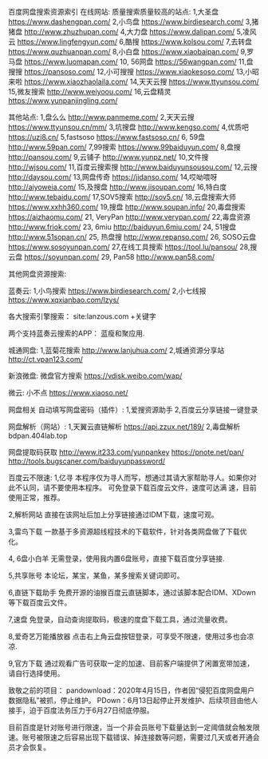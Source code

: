 百度网盘搜索资源索引
在线网站:
质量搜索质量较高的站点:
1,大圣盘
https://www.dashengpan.com/
2,小鸟盘
https://www.birdiesearch.com/
3,猪猪盘
http://www.zhuzhupan.com/
4,大力盘
https://www.dalipan.com/
5,凌风云
https://www.lingfengyun.com/
6,酷搜
https://www.kolsou.com/
7,去转盘
https://www.quzhuanpan.com/
8,小白盘
https://www.xiaobaipan.com/
9,罗马盘
https://www.luomapan.com/
10, 56网盘
https://56wangpan.com/
11,盘搜搜
https://pansoso.com/
12,小可搜搜
https://www.xiaokesoso.com/
13,小昭来啦
https://www.xiaozhaolaila.com/
14,天天云搜
https://www.ttyunsou.com/
15,微友搜索
http://www.weiyoou.com/
16,云盘精灵
https://www.yunpanjingling.com/

其他站点:
1,盘么么
http://www.panmeme.com/
2,天天云搜
https://www.ttyunsou.cn/mm/
3,坑搜盘
http://www.kengso.com/
4,优质吧
https://uzi8.cn/
5,fastsoso
https://www.fastsoso.cn/
6, 59盘
http://www.59pan.com/
7,99搜索
https://www.99baiduyun.com/
8,盘搜
http://pansou.com/
9,云铺子
http://www.yunpz.net/
10,文件搜
http://wjsou.com/
11,百度云搜索搜
http://www.baiduyunsousou.com/
12,云搜
http://daysou.com/
13,网盘传奇
https://jidanso.com/
14,哎呦喂呀
http://aiyoweia.com/
15,及搜盘
http://www.jisoupan.com/
16,特白度
http://www.tebaidu.com/
17,SOV5搜索
http://sov5.cn/
18,云盘搜索大师
https://www.xxhh360.com/
19,搜盘
http://www.soupan.info/
20,毒盘搜索
https://aizhaomu.com/
21, VeryPan
http://www.verypan.com/
22,毒盘资源
http://www.friok.com/
23, 6miu
http://baiduyun.6miu.com/
24, 51搜盘
http://www.51sopan.cn/
25, 热盘搜
http://www.repanso.com/
26, SOSO云盘
https://www.sosoyunpan.com/
27,在线工具搜索
https://tool.lu/pansou/
28,搜云盘
https://soyunpan.com/
29, Pan58
http://www.pan58.com/

其他网盘资源搜索:

蓝奏云:
1,小鸟搜索
https://www.birdiesearch.com/
2,小七线报
https://www.xqxianbao.com/lzys/

各大搜索引擎搜索：
site:lanzous.com +关键字

两个支持蓝奏云搜索的APP：
蓝瘦和聚应用.

城通网盘:
1,蓝菊花搜索
http://www.lanjuhua.com/
2,城通资源分享站
http://ct.vpan123.com/

新浪微盘:
微盘官方搜索
https://vdisk.weibo.com/wap/
 
微云:
小不点
https://www.xiaoso.net/

网盘相关
自动填写网盘密码（插件）:
1,爱搜资源助手
2,百度云分享链接一键登录

网盘解析（网站）:
1,天翼云直链解析
https://api.zzux.net/189/
2,毒盘解析
bdpan.404lab.top

网盘提取码获取
http://www.it233.com/yunpankey
https://pnote.net/pan/
http://tools.bugscaner.com/baiduyunpassword/

百度云不限速:
1,亿寻
本程序仅为寻人而写，想通过其请大家帮助寻人。如果你对此不认同，请不要使用本程序。 
可免登录下载百度云文件，速度可达满
速，目前使用正常，推荐。

2,解析网站 
直接在该网址后加上分享链接通过IDM下载，速度可观。

3,雷鸟下载
一款基于多资源超线程技术的下载软件，针对各类网盘做了下载优化。

4, 6盘小白羊
无需登录，使用我内置6盘账号，直接下载百度分享链接.

5,共享账号
本论坛，某宝，某鱼，某多搜索关键词即可。

6,直链下载助手
免费开源的油猴百度云直链脚本，通过该脚本配合IDM、XDown等下载百度云文件。

7,速盘
免登录，自动查询提取码，极速的度盘下载工具，通过流量收费。

8,爱奇艺万能播放器
点击右上角云盘按钮登录，可享受不限速，使用过多也会凉凉. 

9,官方下载
通过观看广告可获取一定的加速、目前客户端提供了闲置宽带加速，请自行选择使用。

致敬之前的项目： 
pandownload：2020年4月15日，作者因“侵犯百度网盘用户数据隐私”被抓，停止维护。
PDown：6月13日起停止开发维护、后续项目由他人接手，迫于百度法务压力于6月27日彻底停服。

目前百度是针对账号进行限速，当一个非会员账号下载量达到一定阈值就会触发限速。账号被限速之后容易出现下载错误、掉连接数等问题，需要过几天或者开通会员才会恢复。

 